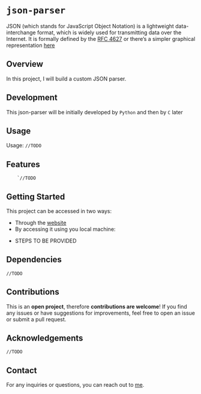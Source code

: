 # `json-parser`

JSON (which stands for JavaScript Object Notation) is a lightweight data-interchange format, which is widely used for transmitting data over the Internet. It is formally defined by the [RFC 4627](https://datatracker.ietf.org/doc/html/rfc4627) or there’s a simpler graphical representation [here](https://www.json.org/json-en.html)

## Overview
In this project, I will build a custom JSON parser.

## Development
This json-parser will be initially developed by `Python` and then by `C` later 

## Usage
Usage:
        `//TODO`

## Features
        `//TODO

## Getting Started
This project can be accessed in two ways:
* Through the [website]("https://example.com")
* By accessing it using you local machine:
- STEPS TO BE PROVIDED


## Dependencies
`//TODO`

## Contributions
This is an **open project**, therefore **contributions are welcome**! If you find any issues or have suggestions for improvements, feel free to open an issue or submit a pull request.

## Acknowledgements
`//TODO
`
## Contact 
For any inquiries or questions, you can reach out to [me](mailto:kimothomark93@gmail.com).
